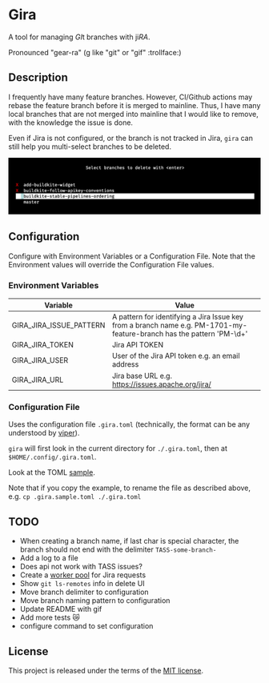 # Gira

A tool for managing *GI*t branches with ji*RA*.

Pronounced "gear-ra" (g like "git" or "gif" :trollface:)

## Description

I frequently have many feature branches. However, CI/Github actions may rebase the feature branch before it is merged to mainline.
Thus, I have many local branches that are not merged into mainline that I would like to remove, with the knowledge the issue is done.

Even if Jira is not configured, or the branch is not tracked in Jira, `gira` can still help you multi-select branches to be deleted.

![](/screenshot.png?raw=true "Selection screen")

## Configuration

Configure with Environment Variables or a Configuration File. Note that the Environment values will override the Configuration File values.

### Environment Variables

| Variable                | Value                                                                                                                 |
| -------------           | -------------                                                                                                         |
| GIRA_JIRA_ISSUE_PATTERN | A pattern for identifying a Jira Issue key from a branch name e.g. PM-1701-my-feature-branch has the pattern 'PM-\d+' |
| GIRA_JIRA_TOKEN         | Jira API TOKEN                                                                                                        |
| GIRA_JIRA_USER          | User of the Jira API token e.g. an email address                                                                      |
| GIRA_JIRA_URL           | Jira base URL e.g. https://issues.apache.org/jira/                                                                    |

### Configuration File

Uses the configuration file `.gira.toml` (technically, the format can be any understood by [viper](https://github.com/spf13/viper#reading-config-files)).

`gira` will first look in the current directory for `./.gira.toml`, then at `$HOME/.config/.gira.toml`.

Look at the TOML [sample](/.gira.sample.toml).

Note that if you copy the example, to rename the file as described above, e.g. `cp .gira.sample.toml ./.gira.toml`

## TODO

* When creating a branch name, if last char is special character, the branch should not end with the delimiter `TASS-some-branch-`
* Add a log to a file
* Does api not work with TASS issues?
* Create a [worker pool](https://gobyexample.com/worker-pools) for Jira requests
* Show `git ls-remotes` info in delete UI
* Move branch delimiter to configuration
* Move branch naming pattern to configuration
* Update README with gif
* Add more tests :crying_cat_face:
* configure command to set configuration

## License

This project is released under the terms of the [MIT license](http://en.wikipedia.org/wiki/MIT_License).

